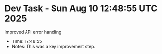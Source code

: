 # Dev Task - Sun Aug 10 12:48:55 UTC 2025
Improved API error handling
- Time: 12:48:55
- Notes: This was a key improvement step.
